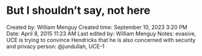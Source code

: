 # But I shouldn’t say, not here

Created by: William Menguy
Created time: September 10, 2023 3:20 PM
Date: April 8, 2015 11:23 AM
Last edited by: William Menguy
Notes: evasive, UCE is trying to convince Hendricks that he is also concerned with security and privacy
person: @jundullah, UCE-1